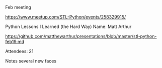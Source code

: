 Feb meeting

https://www.meetup.com/STL-Python/events/258329915/

Python Lessons I Learned (the Hard Way)
Name: Matt Arthur

https://github.com/matthewarthur/presentations/blob/master/stl-python-feb19.md


Attendees: 21

Notes several new faces
